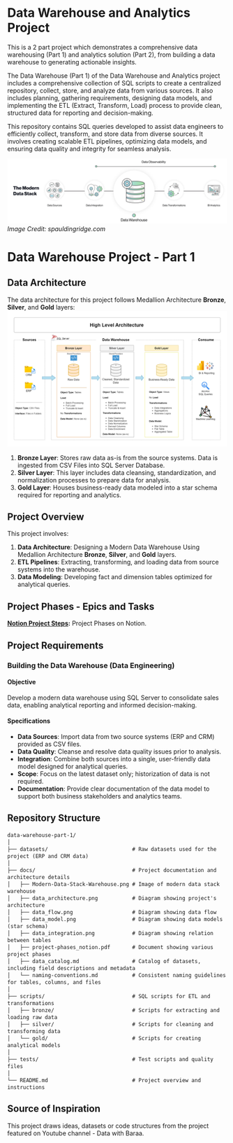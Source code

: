 # Data Warehouse and Analytics Project

This is a 2 part project which demonstrates a comprehensive data warehousing (Part 1) and analytics solution (Part 2), from building a data warehouse to generating actionable insights. 

The Data Warehouse (Part 1) of the Data Warehouse and Analytics project includes a comprehensive collection of SQL scripts to create a centralized repository, collect, store, and analyze data from various sources. It also includes planning, gathering requirements, designing data models, and implementing the ETL (Extract, Transform, Load) process to provide clean, structured data for reporting and decision-making.

This repository contains SQL queries developed to assist data engineers to efficiently collect, transform, and store data from diverse sources. It involves creating scalable ETL pipelines, optimizing data models, and ensuring data quality and integrity for seamless analysis.

![Modern Data Stack Warehouse](docs/Modern-Data-Stack-Warehouse.png)
*Image Credit: spauldingridge.com*

# Data Warehouse Project - Part 1

## Data Architecture

The data architecture for this project follows Medallion Architecture **Bronze**, **Silver**, and **Gold** layers:
![Data Architecture](docs/data_architecture.png)

1. **Bronze Layer**: Stores raw data as-is from the source systems. Data is ingested from CSV Files into SQL Server Database.
2. **Silver Layer**: This layer includes data cleansing, standardization, and normalization processes to prepare data for analysis.
3. **Gold Layer**: Houses business-ready data modeled into a star schema required for reporting and analytics.

## Project Overview

This project involves:

1. **Data Architecture**: Designing a Modern Data Warehouse Using Medallion Architecture **Bronze**, **Silver**, and **Gold** layers.
2. **ETL Pipelines**: Extracting, transforming, and loading data from source systems into the warehouse.
3. **Data Modeling**: Developing fact and dimension tables optimized for analytical queries.

## Project Phases - Epics and Tasks

**[Notion Project Steps](https://www.notion.so/SQL-Data-Warehouse-Project-1c13f4db0b7e80b9adcaf107b9417f41?pvs=4):** Project Phases on Notion.

## Project Requirements

### Building the Data Warehouse (Data Engineering)

#### Objective
Develop a modern data warehouse using SQL Server to consolidate sales data, enabling analytical reporting and informed decision-making.

#### Specifications
- **Data Sources**: Import data from two source systems (ERP and CRM) provided as CSV files.
- **Data Quality**: Cleanse and resolve data quality issues prior to analysis.
- **Integration**: Combine both sources into a single, user-friendly data model designed for analytical queries.
- **Scope**: Focus on the latest dataset only; historization of data is not required.
- **Documentation**: Provide clear documentation of the data model to support both business stakeholders and analytics teams.

## Repository Structure
```
data-warehouse-part-1/
│
├── datasets/                           # Raw datasets used for the project (ERP and CRM data)
│
├── docs/                               # Project documentation and architecture details
│   ├── Modern-Data-Stack-Warehouse.png # Image of modern data stack warehouse
│   ├── data_architecture.png           # Diagram showing project's architecture
│   ├── data_flow.png                   # Diagram showing data flow 
│   ├── data_model.png                  # Diagram showing data models (star schema)
│   ├── data_integration.png            # Diagram showing relation between tables
│   ├── project-phases_notion.pdf       # Document showing various project phases
│   ├── data_catalog.md                 # Catalog of datasets, including field descriptions and metadata
│   └── naming-conventions.md           # Consistent naming guidelines for tables, columns, and files
│
├── scripts/                            # SQL scripts for ETL and transformations
│   ├── bronze/                         # Scripts for extracting and loading raw data
│   ├── silver/                         # Scripts for cleaning and transforming data
│   └── gold/                           # Scripts for creating analytical models
│
├── tests/                              # Test scripts and quality files
│
└── README.md                           # Project overview and instructions
```

## Source of Inspiration

This project draws ideas, datasets or code structures from the project featured on Youtube channel - Data with Baraa.
